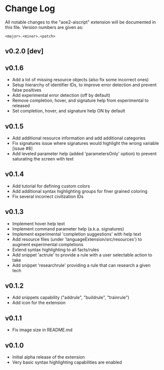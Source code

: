 # Change Log
All notable changes to the "aoe2-aiscript" extension will be documented in this file. Version numbers are given as:

    <major>.<minor>.<patch>

## v0.2.0 [dev]

## v0.1.6
- Add a lot of missing resource objects (also fix some incorrect ones)
- Setup hierarchy of identifier IDs, to improve error detection and prevent false positives
- Add experimental error detection (off by default)
- Remove completion, hover, and signature help from experimental to released
- Set completion, hover, and signature help ON by default

## v0.1.5
- Add additional resource information and add additional categories
- Fix signatures issue where signatures would highlight the wrong variable [issue #8]
- Add leveled parameter help (added 'parametersOnly' option) to prevent saturating the screen with text

## v0.1.4
- Add tutorial for defining custom colors
- Add additional syntax highlighting groups for finer grained coloring
- Fix several incorrect civilization IDs

## v0.1.3
- Implement hover help text
- Implement command parameter help (a.k.a. signatures)
- Implement experimental 'completion suggestions' with help text
- Add resource files (under 'languageExtension/src/resources') to augment experimental completions
- Extend syntax highlighting to all facts/rules
- Add snippet 'actrule' to provide a rule with a user selectable action to take
- Add snippet 'researchrule' providing a rule that can research a given tech

## v0.1.2
- Add snippets capability ("addrule", "buildrule", "trainrule")
- Add icon for the extension

## v0.1.1
- Fix image size in README.md

## v0.1.0
- Initial alpha release of the extension
- Very basic syntax highlighting capabilities are enabled